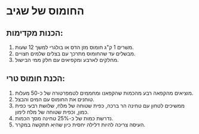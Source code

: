 # החומוס של שגיב

## הכנות מקדימות:
1. משרים 1 ק"ג חומוס מזן הדס או בולגרי למשך 12 שעות.
2. מבשלים עד שהחומוס מתרכך עם בצלים שלמים חצויים.
3. מחלקים לארבע ומקפיאים עם חלק ממי הבישול.

## הכנת חומוס טרי:
1. מוציאים מהקפאה רבע מהכמות שהקפאנו ומחממים לטמפרטורה של כ-50 מעלות.
2. טוחנים את החומוס עם המים והבצל.
3. ממשיכים לטחון עם טחינה הר ברכה, כפית שטוחה של מלח, שלושת רבעי כפית כמון, וכפית שטוחה של מלח לימון.
4. נדרשת כמות של כ-25% טחינה מסך הכמות.
5. העיסה צריכה להיות דלילה יחסית כיון שהיא תתקשה במקרר.



